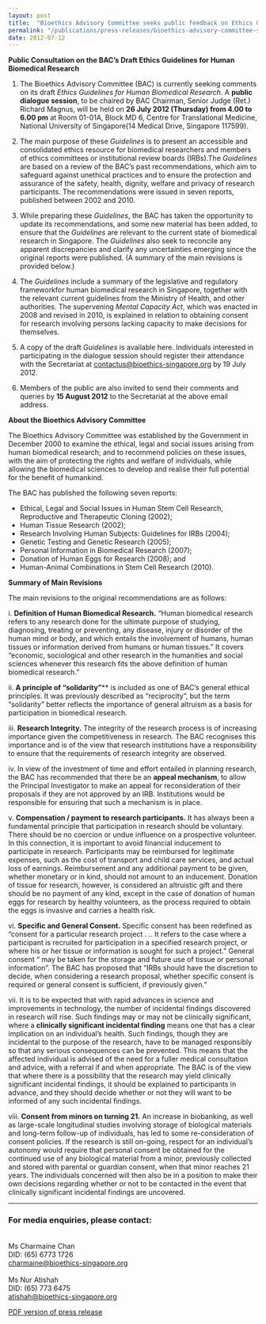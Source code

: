 ```yaml
---
layout: post
title:  "Bioethics Advisory Committee seeks public feedback on Ethics Guidelines for Human Biomedical Research`"
permalink: "/publications/press-releases/bioethics-advisory-committee-seeks-public-feedback-on-ethics-guidelines-for-human-biomedical-research"
date: 2012-07-12
---
```


**Public Consultation on the BAC’s Draft Ethics Guidelines for Human Biomedical Research**

1. The Bioethics Advisory Committee (BAC) is currently seeking comments on its draft *Ethics Guidelines for Human Biomedical Research*. A **public dialogue session**, to be chaired by BAC Chairman, Senior Judge (Ret.) Richard Magnus, will be held on **26 July 2012 (Thursday) from 4.00 to 6.00 pm** at Room 01-01A, Block MD 6, Centre for Translational Medicine, National University of Singapore(14 Medical Drive, Singapore 117599).

2. The main purpose of these *Guidelines* is to present an accessible and consolidated ethics resource for biomedical researchers and members of ethics committees or institutional review boards (IRBs).The *Guidelines* are based on a review of the BAC’s past recommendations, which aim to safeguard against unethical practices and to ensure the protection and assurance of the safety, health, dignity, welfare and privacy of research participants. The recommendations were issued in seven reports, published between 2002 and 2010.

3. While preparing these *Guidelines*, the BAC has taken the opportunity to update its recommendations, and some new material has been added, to ensure that the *Guidelines* are relevant to the current state of biomedical research in Singapore. The *Guidelines* also seek to reconcile any apparent discrepancies and clarify any uncertainties emerging since the original reports were published. (A summary of the main revisions is provided below.)

4. The *Guidelines* include a summary of the legislative and regulatory frameworkfor human biomedical research in Singapore, together with the relevant current guidelines from the Ministry of Health, and other authorities. The supervening *Mental Capacity Act*, which was enacted in 2008 and revised in 2010, is explained in relation to obtaining consent for research involving persons lacking capacity to make decisions for themselves.

5. A copy of the draft *Guidelines* is available here. Individuals interested in participating in the dialogue session should register their attendance with the Secretariat at <contactus@bioethics-singapore.org> by 19 July 2012.

6. Members of the public are also invited to send their comments and queries by **15 August 2012** to the Secretariat at the above email address.


**About the Bioethics Advisory Committee**

The Bioethics Advisory Committee was established by the Government in December 2000 to examine the ethical, legal and social issues arising from human biomedical research; and to recommend policies on these issues, with the aim of protecting the rights and welfare of individuals, while allowing the biomedical sciences to develop and realise their full potential for the benefit of humankind.

The BAC has published the following seven reports:
- Ethical, Legal and Social Issues in Human Stem Cell Research, Reproductive and   Therapeutic Cloning (2002);
- Human Tissue Research (2002);
- Research Involving Human Subjects: Guidelines for IRBs (2004);
- Genetic Testing and Genetic Research (2005);
- Personal Information in Biomedical Research (2007);
- Donation of Human Eggs for Research (2008); and
- Human-Animal Combinations in Stem Cell Research (2010).


**Summary of Main Revisions**

The main revisions to the original recommendations are as follows:
 
 i. **Definition of Human Biomedical Research.** “Human biomedical research refers to any research done for the ultimate purpose of studying, diagnosing, treating or preventing, any disease, injury or disorder of the human mind or body, and which entails the involvement of humans, human tissues or information derived from humans or human tissues.” It covers “economic, sociological and other research in the humanities and social sciences whenever this research fits the above definition of human biomedical research.”
 
 ii. **A principle of “solidarity”**** is included as one of BAC’s general ethical principles. It was previously described as “reciprocity”, but the term “solidarity” better reflects the importance of general altruism as a basis for participation in biomedical research.

 iii. **Research Integrity.** The integrity of the research process is of increasing importance given the competitiveness in research. The BAC recognises this importance and is of the view that research institutions have a responsibility to ensure that the requirements of research integrity are observed.

 iv. In view of the investment of time and effort entailed in planning research, the BAC has recommended that there be an **appeal mechanism**, to allow the Principal Investigator to make an appeal for reconsideration of their proposals if they are not approved by an IRB. Institutions would be responsible for ensuring that such a mechanism is in place.

 v. **Compensation / payment to research participants.** It has always been a fundamental principle that participation in research should be voluntary. There should be no coercion or undue influence on a prospective volunteer. In this connection, it is important to avoid financial inducement to participate in research. Participants may be reimbursed for legitimate expenses, such as the cost of transport and child care services, and actual loss of earnings. Reimbursement and any additional payment to be given, whether monetary or in kind, should not amount to an inducement. Donation of tissue for research, however, is considered an altruistic gift and there should be no payment of any kind, except in the case of donation of human eggs for research by healthy volunteers, as the process required to obtain the eggs is invasive and carries a health risk.

 vi. **Specific and General Consent.** Specific consent has been redefined as “consent for a particular research project . .. It refers to the case where a participant is recruited for participation in a specified research project, or where his or her tissue or information is sought for such a project.” General consent “ may be taken for the storage and future use of tissue or personal information”. The BAC has proposed that “IRBs should have the discretion to decide, when considering a research proposal, whether specific consent is required or general consent is sufficient, if previously given.”

 vii. It is to be expected that with rapid advances in science and improvements in technology, the number of incidental findings discovered in research will rise. Such findings may or may not be clinically significant, where a **clinically significant incidental finding** means one that has a clear implication on an individual’s health. Such findings, though they are incidental to the purpose of the research, have to be managed responsibly so that any serious consequences can be prevented. This means that the affected individual is advised of the need for a fuller medical consultation and advice, with a referral if and when appropriate. The BAC is of the view that where there is a possibility that the research may yield clinically significant incidental findings, it should be explained to participants in advance, and they should decide whether or not they will want to be informed of any such incidental findings.

 viii. **Consent from minors on turning 21.** An increase in biobanking, as well as large-scale longitudinal studies involving storage of biological materials and long-term follow-up of individuals, has led to some re-consideration of consent policies. If the research is still on-going, respect for an individual’s autonomy would require that personal consent be obtained for the continued use of any biological material from a minor, previously collected and stored with parental or guardian consent, when that minor reaches 21 years. The individuals concerned will then also be in a position to make their own decisions regarding whether or not to be contacted in the event that clinically significant incidental findings are uncovered.
 
 ---

### **For media enquiries, please contact:**

<br>Ms Charmaine Chan
<br>DID: (65) 6773 1726
<br><charmaine@bioethics-singapore.org>
<br>
<br>Ms Nur Atishah
<br>DID: (65) 773 6475
<br><atishah@bioethics-singapore.org>

[PDF version of press release](/files/publications/press-releases/bioethics-advisory-committee-seeks-public-feedback-on-ethics-guidelines-for-human-biomedical-research.pdf)

